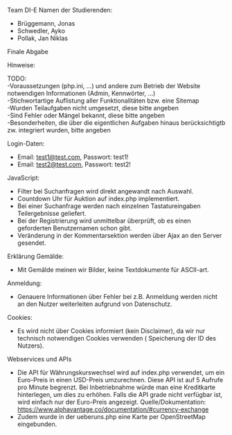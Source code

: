 Team DI-E
Namen der Studierenden:

- Brüggemann, Jonas
- Schwedler, Ayko
- Pollak, Jan Niklas

Finale Abgabe

Hinweise:

TODO: \
-Voraussetzungen (php.ini, …) und andere zum Betrieb der Website notwendigen Informationen (Admin, Kennwörter, …) \
-Stichwortartige Auflistung aller Funktionalitäten bzw. eine Sitemap \
-Wurden Teilaufgaben nicht umgesetzt, diese bitte angeben \
-Sind Fehler oder Mängel bekannt, diese bitte angeben \
-Besonderheiten, die über die eigentlichen Aufgaben hinaus berücksichtigtb zw. integriert wurden, bitte angeben

Login-Daten:

- Email: test1@test.com, Passwort: test1!
- Email: test2@test.com, Passwort: test2!

JavaScript:

- Filter bei Suchanfragen wird direkt angewandt nach Auswahl.
- Countdown Uhr für Auktion auf index.php implementiert.
- Bei einer Suchanfrage werden nach einzelnen Tastatureingaben Teilergebnisse geliefert.
- Bei der Registrierung wird unmittelbar überprüft, ob es einen geforderten Benutzernamen schon gibt.
- Veränderung in der Kommentarsektion werden über Ajax an den Server gesendet.

Erklärung Gemälde:

- Mit Gemälde meinen wir Bilder, keine Textdokumente für ASCII-art.

Anmeldung:

- Genauere Informationen über Fehler bei z.B. Anmeldung werden nicht an den Nutzer weiterleiten aufgrund von
  Datenschutz.

Cookies:

- Es wird nicht über Cookies informiert (kein Disclaimer), da wir nur technisch notwendigen Cookies verwenden (
  Speicherung der ID des
  Nutzers).

Webservices und APIs

- Die API für Währungskurswechsel wird auf index.php verwendet, um ein Euro-Preis in einen USD-Preis umzurechnen.
  Diese API ist auf 5 Aufrufe pro Minute begrenzt. Bei Inbetriebnahme würde man eine Kreditkarte hinterlegen, um dies zu
  erhöhen.
  Falls die API grade nicht verfügbar ist, wird einfach nur der Euro-Preis angezeigt.
  Quelle/Dokumentation: https://www.alphavantage.co/documentation/#currency-exchange
- Zudem wurde in der ueberuns.php eine Karte per OpenStreetMap eingebunden.
